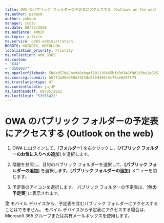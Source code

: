 ```yaml
---
title: OWA のパブリック フォルダーの予定表にアクセスする (Outlook on the web)
ms.author: pebaum
author: pebaum
manager: scotv
ms.date: 08/25/2020
ms.audience: Admin
ms.topic: article
ms.service: o365-administration
ROBOTS: NOINDEX, NOFOLLOW
localization_priority: Priority
ms.collection: Adm_O365
ms.custom:
- "634"
- "3500007"
ms.openlocfilehash: 5b6ed570e2bcd40ebaef201136465bfd3d348f8d2d3bc2a8251ae1a12eec1589
ms.sourcegitcommit: b5f7da89a650d2915dc652449623c78be6247175
ms.translationtype: HT
ms.contentlocale: ja-JP
ms.lasthandoff: 08/05/2021
ms.locfileid: "53955422"
---
```

# <a name="access-a-public-folder-calendar-in-owa-outlook-on-the-web"></a>OWA のパブリック フォルダーの予定表にアクセスする (Outlook on the web)

1. OWA にログインして、[**フォルダー**] を右クリックし、[**パブリック フォルダーのお気に入りへの追加**] を選択します。

2. 階層を参照し、目的のパブリック フォルダーを選択して、**[パブリック フォルダーの追加]** を選択します。**[パブリック フォルダーの追加]** メニューを閉じます。  

3. 予定表のアイコンを選択します。 パブリック フォルダーの予定表は、[**他の予定表**] に表示されます。  

**注** モバイル デバイスから、予定表を含むパブリック フォルダーにアクセスすることはできません。 モバイル デバイスから予定表にアクセスする場合は、Microsoft 365 グループまたは共有メールボックスを使用します。